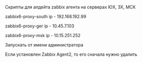 Скрипты для апдейта zabbix агента на серверах ЮХ, ЗХ, МСК

zabbix6-proxy-south
ip - 192.168.192.99

zabbix6-proxy-ger
ip - 10.45.7.103

zabbix6-proxy-msk
ip - 10.15.251.252

Запускать от имени администратора

Если установлен Zabbix Agent2, то его сначала нужно удалить
